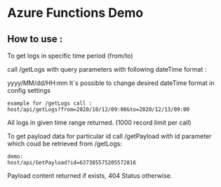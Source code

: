 # Azure Functions Demo


## How to use :
To get logs in specific time period (from/to)
 
call /getLogs with query parameters with following dateTime format :

yyyy/MM/dd/HH:mm    It`s possible to change desired dateTime format in config settings
 
```pytho
example for /getLogs call : 
host/api/getLogs?from=2020/10/12/09:00&to=2020/12/13/09:00
```
All logs in given time range returned. (1000 record limit per call)



To get payload data for particular id call /getPayload with id parameter which coud be retrieved from /getLogs:

```pytho
demo:
host/api/GetPayload?id=637385575205572816
```
Payload content returned if exists, 404 Status otherwise.
